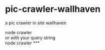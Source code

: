 # pic-crawler-wallhaven
a pic crawler in site wallhaven  

node crawler  
or with your query string  
node crawler ***    
